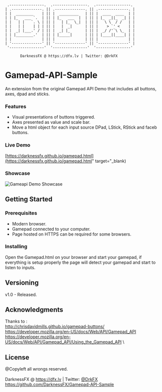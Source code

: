      .----------------.  .----------------.  .----------------. 
    | .--------------. || .--------------. || .--------------. |
    | |  ________    | || |  _________   | || |  ____  ____  | |
    | | |_   ___ `.  | || | |_   ___  |  | || | |_  _||_  _| | |
    | |   | |   `. \ | || |   | |_  \_|  | || |   \ \  / /   | |
    | |   | |    | | | || |   |  _|      | || |    > `' <    | |
    | |  _| |___.' / | || |  _| |_       | || |  _/ /'`\ \_  | |
    | | |________.'  | || | |_____|      | || | |____||____| | |
    | |              | || |              | || |              | |
    | '--------------' || '--------------' || '--------------' |
     '----------------'  '----------------'  '----------------' 

           DarknessFX @ https://dfx.lv | Twitter: @DrkFX

# Gamepad-API-Sample

An extension from the original Gamepad API Demo that includes all buttons, axes, dpad and sticks.

### Features

- Visual presentations of buttons triggered.
- Axes presented as value and scale bar.
- Move a html object for each input source DPad, LStick, RStick and faceb buttons.

### Live Demo

[https://darknessfx.github.io/gamepad.html](https://darknessfx.github.io/gamepad.html" target="_blank)

### Showcase

![Gameapi Demo Showcase](.git_img/gamepad_demo.gif)

## Getting Started

### Prerequisites

- Modern browser.
- Gamepad connected to your computer.
- Page hosted on HTTPS can be required for some browsers.

### Installing

Open the Gamepad.html on your browser and start your gamepad, if everything is setup properly the page will detect your gamepad and start to listen to inputs. 

## Versioning

v1.0 - Released.

## Acknowledgments

Thanks to : \
  http://chrisdavidmills.github.io/gamepad-buttons/  \
  https://developer.mozilla.org/en-US/docs/Web/API/Gamepad_API  \
  https://developer.mozilla.org/en-US/docs/Web/API/Gamepad_API/Using_the_Gamepad_API  \
  
## License

@Copyleft all wrongs reserved. <br/><br/>
DarknessFX @ <a href="https://dfx.lv" target="_blank">https://dfx.lv</a> | Twitter: <a href="https://twitter.com/DrkFX" target="_blank">@DrkFX</a> <br/>https://github.com/DarknessFX/Gamepad-API-Sample
